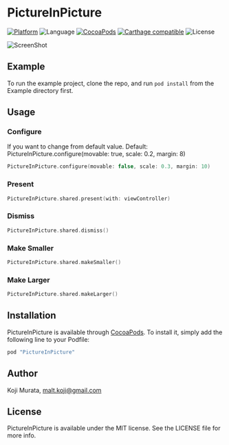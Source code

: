 # PictureInPicture

[![Platform](https://img.shields.io/cocoapods/p/PictureInPicture.svg?style=flat)](http://cocoapods.org/pods/PictureInPicture)
![Language](https://img.shields.io/badge/language-Swift%203.1-orange.svg)
[![CocoaPods](https://img.shields.io/cocoapods/v/PictureInPicture.svg?style=flat)](http://cocoapods.org/pods/PictureInPicture)
[![Carthage compatible](https://img.shields.io/badge/Carthage-compatible-4BC51D.svg?style=flat)](https://github.com/Carthage/Carthage)
![License](https://img.shields.io/github/license/malt03/PictureInPicture.svg?style=flat)

![ScreenShot](https://raw.githubusercontent.com/malt03/PictureInPicture/master/README/Screenshot.gif)

## Example

To run the example project, clone the repo, and run `pod install` from the Example directory first.

## Usage

### Configure
If you want to change from default value.
Default: PictureInPicture.configure(movable: true, scale: 0.2, margin: 8)

```swift
PictureInPicture.configure(movable: false, scale: 0.3, margin: 10)
```

### Present
```swift
PictureInPicture.shared.present(with: viewController)
```

### Dismiss
```swift
PictureInPicture.shared.dismiss()
```

### Make Smaller
```swift
PictureInPicture.shared.makeSmaller()
```

### Make Larger
```swift
PictureInPicture.shared.makeLarger()
```

## Installation

PictureInPicture is available through [CocoaPods](http://cocoapods.org). To install
it, simply add the following line to your Podfile:

```ruby
pod "PictureInPicture"
```

## Author

Koji Murata, malt.koji@gmail.com

## License

PictureInPicture is available under the MIT license. See the LICENSE file for more info.
